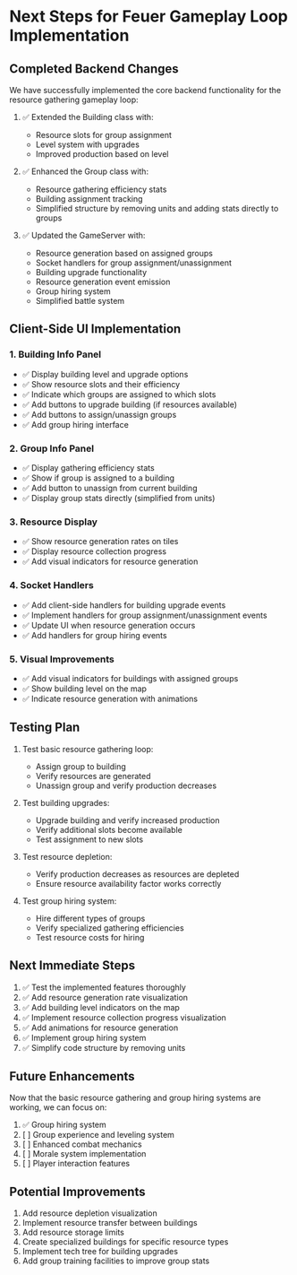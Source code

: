 # Next Steps for Feuer Gameplay Loop Implementation

## Completed Backend Changes

We have successfully implemented the core backend functionality for the resource gathering gameplay loop:

1. ✅ Extended the Building class with:

   - Resource slots for group assignment
   - Level system with upgrades
   - Improved production based on level

2. ✅ Enhanced the Group class with:

   - Resource gathering efficiency stats
   - Building assignment tracking
   - Simplified structure by removing units and adding stats directly to groups

3. ✅ Updated the GameServer with:
   - Resource generation based on assigned groups
   - Socket handlers for group assignment/unassignment
   - Building upgrade functionality
   - Resource generation event emission
   - Group hiring system
   - Simplified battle system

## Client-Side UI Implementation

### 1. Building Info Panel

- ✅ Display building level and upgrade options
- ✅ Show resource slots and their efficiency
- ✅ Indicate which groups are assigned to which slots
- ✅ Add buttons to upgrade building (if resources available)
- ✅ Add buttons to assign/unassign groups
- ✅ Add group hiring interface

### 2. Group Info Panel

- ✅ Display gathering efficiency stats
- ✅ Show if group is assigned to a building
- ✅ Add button to unassign from current building
- ✅ Display group stats directly (simplified from units)

### 3. Resource Display

- ✅ Show resource generation rates on tiles
- ✅ Display resource collection progress
- ✅ Add visual indicators for resource generation

### 4. Socket Handlers

- ✅ Add client-side handlers for building upgrade events
- ✅ Implement handlers for group assignment/unassignment events
- ✅ Update UI when resource generation occurs
- ✅ Add handlers for group hiring events

### 5. Visual Improvements

- ✅ Add visual indicators for buildings with assigned groups
- ✅ Show building level on the map
- ✅ Indicate resource generation with animations

## Testing Plan

1. Test basic resource gathering loop:

   - Assign group to building
   - Verify resources are generated
   - Unassign group and verify production decreases

2. Test building upgrades:

   - Upgrade building and verify increased production
   - Verify additional slots become available
   - Test assignment to new slots

3. Test resource depletion:

   - Verify production decreases as resources are depleted
   - Ensure resource availability factor works correctly

4. Test group hiring system:
   - Hire different types of groups
   - Verify specialized gathering efficiencies
   - Test resource costs for hiring

## Next Immediate Steps

1. ✅ Test the implemented features thoroughly
2. ✅ Add resource generation rate visualization
3. ✅ Add building level indicators on the map
4. ✅ Implement resource collection progress visualization
5. ✅ Add animations for resource generation
6. ✅ Implement group hiring system
7. ✅ Simplify code structure by removing units

## Future Enhancements

Now that the basic resource gathering and group hiring systems are working, we can focus on:

1. ✅ Group hiring system
2. [ ] Group experience and leveling system
3. [ ] Enhanced combat mechanics
4. [ ] Morale system implementation
5. [ ] Player interaction features

## Potential Improvements

1. Add resource depletion visualization
2. Implement resource transfer between buildings
3. Add resource storage limits
4. Create specialized buildings for specific resource types
5. Implement tech tree for building upgrades
6. Add group training facilities to improve group stats
